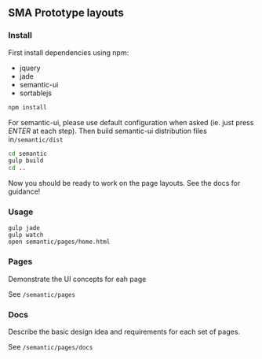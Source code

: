 SMA Prototype layouts
---------------------

### Install

First install dependencies using npm:

-	jquery
-	jade
-	semantic-ui
-	sortablejs

```sh
npm install
```

For semantic-ui, please use default configuration when asked (ie. just press *ENTER* at each step). Then build semantic-ui distribution files in`/semantic/dist`

```sh
cd semantic
gulp build
cd ..
```

Now you should be ready to work on the page layouts. See the docs for guidance!

### Usage

```
gulp jade
gulp watch
open semantic/pages/home.html
```

### Pages

Demonstrate the UI concepts for eah page

See `/semantic/pages`

### Docs

Describe the basic design idea and requirements for each set of pages.

See `/semantic/pages/docs`
